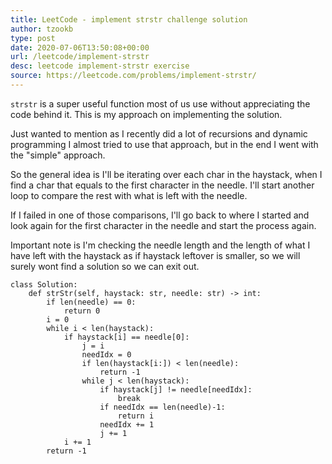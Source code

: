 ```yaml
---
title: LeetCode - implement strstr challenge solution
author: tzookb
type: post
date: 2020-07-06T13:50:08+00:00
url: /leetcode/implement-strstr
desc: leetcode implement-strstr exercise
source: https://leetcode.com/problems/implement-strstr/
---
```


`strstr` is a super useful function most of us use without  appreciating the code behind it. This is my approach on implementing the solution.

Just wanted to mention as I recently did a lot of recursions and dynamic programming I almost tried to use that approach, but in the end I went with the "simple" approach.

So the general idea is I'll be iterating over each char in the haystack, when I find a char that equals to the first character in the needle. I'll start another loop to compare the rest with what is left with the needle.

If I failed in one of those comparisons, I'll go back to where I started and look again for the first character in the needle and start the process again.

Important note is I'm checking the needle length and the length of what I have left with the haystack as if haystack leftover is smaller, so we will surely wont find a solution so we can exit out.

```
class Solution:
    def strStr(self, haystack: str, needle: str) -> int:
        if len(needle) == 0:
            return 0
        i = 0
        while i < len(haystack):
            if haystack[i] == needle[0]:
                j = i
                needIdx = 0
                if len(haystack[i:]) < len(needle):
                    return -1
                while j < len(haystack):
                    if haystack[j] != needle[needIdx]:
                        break
                    if needIdx == len(needle)-1:
                        return i
                    needIdx += 1
                    j += 1
            i += 1
        return -1
```
